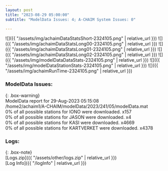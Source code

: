 ```yaml
---
layout: post
title: "2023-08-29 05:00:00"
subtitle: "ModelData Issues: 4; A-CHAIM System Issues: 0"

---
```


![]({{ "/assets/img/achaimDataStatsShort-2324105.png" | relative_url }})
![]({{ "/assets/img/achaimDataStatsLong00-2324105.png" | relative_url }})
![]({{ "/assets/img/achaimDataStatsLong01-2324105.png" | relative_url }})
![]({{ "/assets/img/achaimDataStatsLong02-2324105.png" | relative_url }})
![]({{ "/assets/img/modelDataDataStats-2324105.png" | relative_url }})
![]({{ "/assets/img/modelDataStationStats-2324105.png" | relative_url }})
![]({{ "/assets/img/achaimRunTime-2324105.png" | relative_url }})


### ModelData Issues:  
  
{: .box-warning}  
 ModelData report for 29-Aug-2023 05:15:08   
 /home2/achaim1/A-CHAIM/modelData/2023/241/05/modelData.mat   
 0% of all possible stations for IONO were downloaded. x157   
 0% of all possible stations for JASON were downloaded. x4   
 0% of all possible stations for KASI were downloaded. x4669   
 0% of all possible stations for KARTVERKET were downloaded. x4378   
  


### Logs:  
  
{: .box-note}  
[Logs.zip]({{ "/assets/other/logs.zip" | relative_url }})  
[Log Info]({{ "/logInfo" | relative_url }})  
